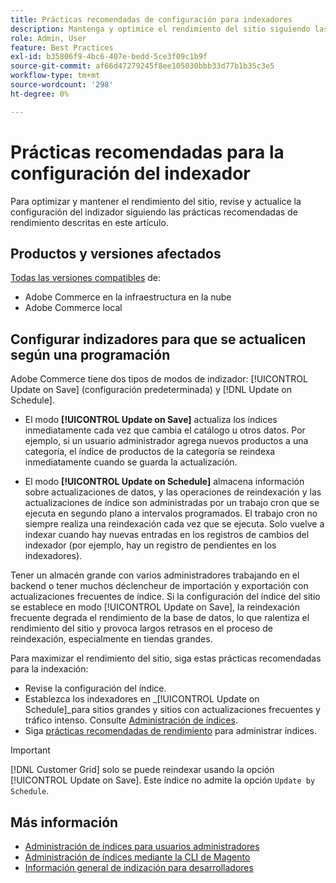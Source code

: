 ```yaml
---
title: Prácticas recomendadas de configuración para indexadores
description: Mantenga y optimice el rendimiento del sitio siguiendo las prácticas recomendadas para la configuración del indexador.
role: Admin, User
feature: Best Practices
exl-id: b35806f9-4bc6-407e-bedd-5ce3f09c1b9f
source-git-commit: af66d47279245f8ee105030bbb33d77b1b35c3e5
workflow-type: tm+mt
source-wordcount: '298'
ht-degree: 0%

---
```


# Prácticas recomendadas para la configuración del indexador

Para optimizar y mantener el rendimiento del sitio, revise y actualice la configuración del indizador siguiendo las prácticas recomendadas de rendimiento descritas en este artículo.

## Productos y versiones afectados

[Todas las versiones compatibles](../../../release/versions.md) de:

- Adobe Commerce en la infraestructura en la nube
- Adobe Commerce local

## Configurar indizadores para que se actualicen según una programación

Adobe Commerce tiene dos tipos de modos de indizador: [!UICONTROL Update on Save] (configuración predeterminada) y [!DNL Update on Schedule].

- El modo **[!UICONTROL Update on Save]** actualiza los índices inmediatamente cada vez que cambia el catálogo u otros datos. Por ejemplo, si un usuario administrador agrega nuevos productos a una categoría, el índice de productos de la categoría se reindexa inmediatamente cuando se guarda la actualización.

- El modo **[!UICONTROL Update on Schedule]** almacena información sobre actualizaciones de datos, y las operaciones de reindexación y las actualizaciones de índice son administradas por un trabajo cron que se ejecuta en segundo plano a intervalos programados. El trabajo cron no siempre realiza una reindexación cada vez que se ejecuta. Solo vuelve a indexar cuando hay nuevas entradas en los registros de cambios del indexador (por ejemplo, hay un registro de pendientes en los indexadores).

Tener un almacén grande con varios administradores trabajando en el backend o tener muchos déclencheur de importación y exportación con actualizaciones frecuentes de índice. Si la configuración del índice del sitio se establece en modo [!UICONTROL Update on Save], la reindexación frecuente degrada el rendimiento de la base de datos, lo que ralentiza el rendimiento del sitio y provoca largos retrasos en el proceso de reindexación, especialmente en tiendas grandes.

Para maximizar el rendimiento del sitio, siga estas prácticas recomendadas para la indexación:

- Revise la configuración del índice.
- Establezca los indexadores en _[!UICONTROL Update on Schedule]_para sitios grandes y sitios con actualizaciones frecuentes y tráfico intenso. Consulte [Administración de índices](https://docs.magento.com/user-guide/system/index-management.html#change-the-index-mode).
- Siga [prácticas recomendadas de rendimiento](../../../performance/configuration.md) para administrar índices.

>[!IMPORTANT]
>
>[!DNL Customer Grid] solo se puede reindexar usando la opción [!UICONTROL Update on Save]. Este índice no admite la opción `Update by Schedule`.

## Más información

- [Administración de índices para usuarios administradores](../../../configuration/cli/manage-indexers.md#configure-indexers)
- [Administración de índices mediante la CLI de Magento](https://experienceleague.adobe.com/docs/commerce-operations/configuration-guide/cli/manage-indexers.html)
- [Información general de indización para desarrolladores](https://developer.adobe.com/commerce/php/development/components/indexing/)
